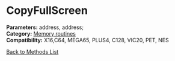 # CopyFullScreen

**Parameters:** address, address;  
**Category:** [Memory routines](../categories/memory_routines.md)  
**Compatibility:** X16,C64, MEGA65, PLUS4, C128, VIC20, PET,  NES  


[Back to Methods List](../../SUMMARY.md)
